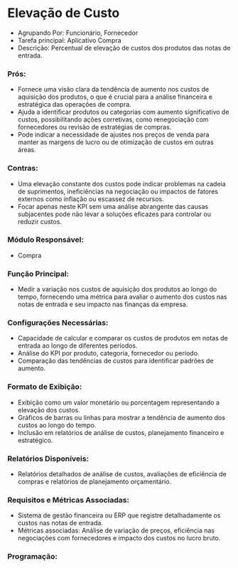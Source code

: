 # Elevação de Custo
- Agrupando Por: Funcionário, Fornecedor
- Tarefa principal: Aplicativo Compra
- Descrição: Percentual de elevação de custos dos produtos das notas de entrada.
### Prós:
- Fornece uma visão clara da tendência de aumento nos custos de aquisição dos produtos, o que é crucial para a análise financeira e estratégica das operações de compra.
- Ajuda a identificar produtos ou categorias com aumento significativo de custos, possibilitando ações corretivas, como renegociação com fornecedores ou revisão de estratégias de compras.
- Pode indicar a necessidade de ajustes nos preços de venda para manter as margens de lucro ou de otimização de custos em outras áreas.
### Contras:
- Uma elevação constante dos custos pode indicar problemas na cadeia de suprimentos, ineficiências na negociação ou impactos de fatores externos como inflação ou escassez de recursos.
- Focar apenas neste KPI sem uma análise abrangente das causas subjacentes pode não levar a soluções eficazes para controlar ou reduzir custos.
### Módulo Responsável:
- Compra
### Função Principal:
- Medir a variação nos custos de aquisição dos produtos ao longo do tempo, fornecendo uma métrica para avaliar o aumento dos custos nas notas de entrada e seu impacto nas finanças da empresa.
### Configurações Necessárias:
- Capacidade de calcular e comparar os custos de produtos em notas de entrada ao longo de diferentes períodos.
- Análise do KPI por produto, categoria, fornecedor ou período.
- Comparação das tendências de custos para identificar padrões de aumento.
### Formato de Exibição:
- Exibição como um valor monetário ou porcentagem representando a elevação dos custos.
- Gráficos de barras ou linhas para mostrar a tendência de aumento dos custos ao longo do tempo.
- Inclusão em relatórios de análise de custos, planejamento financeiro e estratégico.
### Relatórios Disponíveis:
- Relatórios detalhados de análise de custos, avaliações de eficiência de compras e relatórios de planejamento orçamentário.
### Requisitos e Métricas Associadas:
- Sistema de gestão financeira ou ERP que registre detalhadamente os custos nas notas de entrada.
- Métricas associadas: Análise de variação de preços, eficiência nas negociações com fornecedores e impacto dos custos no lucro bruto.
### Programação:
